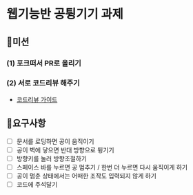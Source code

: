# 웹기능반 공튕기기 과제

## 🚀미션

### (1) 포크떠서 PR로 올리기
### (2) 서로 코드리뷰 해주기
+ [코드리뷰 가이드](https://github.com/JaeYeopHan/tip-archive/issues/13)

## 🎯요구사항

- [ ] 문서를 로딩하면 공이 움직이기
- [ ] 공이 벽에 닿으면 반대 방향으로 튕기기
- [ ] 방향키를 눌러 방향조절하기
- [ ] 스페이스 바를 누르면 공 멈추기 / 한번 더 누르면 다시 움직이게 하기
- [ ] 공이 멈춘 상태에서는 어떠한 조작도 입력되지 않게 하기
- [ ] 코드에 주석달기
